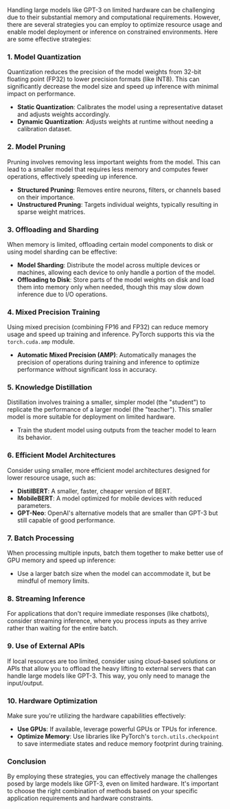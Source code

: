 Handling large models like GPT-3 on limited hardware can be challenging due to their substantial memory and computational requirements. However, there are several strategies you can employ to optimize resource usage and enable model deployment or inference on constrained environments. Here are some effective strategies:

### 1. Model Quantization
Quantization reduces the precision of the model weights from 32-bit floating point (FP32) to lower precision formats (like INT8). This can significantly decrease the model size and speed up inference with minimal impact on performance.

- **Static Quantization**: Calibrates the model using a representative dataset and adjusts weights accordingly.
- **Dynamic Quantization**: Adjusts weights at runtime without needing a calibration dataset.

### 2. Model Pruning
Pruning involves removing less important weights from the model. This can lead to a smaller model that requires less memory and computes fewer operations, effectively speeding up inference.

- **Structured Pruning**: Removes entire neurons, filters, or channels based on their importance.
- **Unstructured Pruning**: Targets individual weights, typically resulting in sparse weight matrices.

### 3. Offloading and Sharding
When memory is limited, offloading certain model components to disk or using model sharding can be effective:

- **Model Sharding**: Distribute the model across multiple devices or machines, allowing each device to only handle a portion of the model.
- **Offloading to Disk**: Store parts of the model weights on disk and load them into memory only when needed, though this may slow down inference due to I/O operations.

### 4. Mixed Precision Training
Using mixed precision (combining FP16 and FP32) can reduce memory usage and speed up training and inference. PyTorch supports this via the `torch.cuda.amp` module.

- **Automatic Mixed Precision (AMP)**: Automatically manages the precision of operations during training and inference to optimize performance without significant loss in accuracy.

### 5. Knowledge Distillation
Distillation involves training a smaller, simpler model (the "student") to replicate the performance of a larger model (the "teacher"). This smaller model is more suitable for deployment on limited hardware.

- Train the student model using outputs from the teacher model to learn its behavior.

### 6. Efficient Model Architectures
Consider using smaller, more efficient model architectures designed for lower resource usage, such as:

- **DistilBERT**: A smaller, faster, cheaper version of BERT.
- **MobileBERT**: A model optimized for mobile devices with reduced parameters.
- **GPT-Neo**: OpenAI's alternative models that are smaller than GPT-3 but still capable of good performance.

### 7. Batch Processing
When processing multiple inputs, batch them together to make better use of GPU memory and speed up inference:

- Use a larger batch size when the model can accommodate it, but be mindful of memory limits.

### 8. Streaming Inference
For applications that don't require immediate responses (like chatbots), consider streaming inference, where you process inputs as they arrive rather than waiting for the entire batch.

### 9. Use of External APIs
If local resources are too limited, consider using cloud-based solutions or APIs that allow you to offload the heavy lifting to external servers that can handle large models like GPT-3. This way, you only need to manage the input/output.

### 10. Hardware Optimization
Make sure you're utilizing the hardware capabilities effectively:

- **Use GPUs**: If available, leverage powerful GPUs or TPUs for inference.
- **Optimize Memory**: Use libraries like PyTorch's `torch.utils.checkpoint` to save intermediate states and reduce memory footprint during training.

### Conclusion
By employing these strategies, you can effectively manage the challenges posed by large models like GPT-3, even on limited hardware. It's important to choose the right combination of methods based on your specific application requirements and hardware constraints.